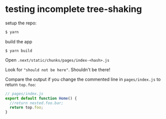 # testing incomplete tree-shaking

setup the repo:
```sh
$ yarn
```

build the app
```
$ yarn build
```

Open `.next/static/chunks/pages/index-<hash>.js`

Look for `"should not be here"`. Shouldn't be there!

Compare the output if you change the commented line in `pages/index.js` to return `top.foo`:
```js
// pages/index.js
export default function Home() {
  //return nested.foo.bar;
  return top.foo;
}
```